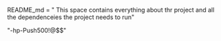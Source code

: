 README_md = " This space contains everything about thr project and all the dependenceies the project needs to run"

"-hp-Push500!@$$"